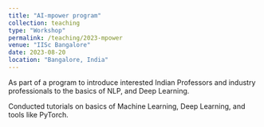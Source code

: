 ```yaml
---
title: "AI-mpower program"
collection: teaching
type: "Workshop"
permalink: /teaching/2023-mpower
venue: "IISc Bangalore"
date: 2023-08-20
location: "Bangalore, India"
---
```


As part of a program to introduce interested Indian Professors and industry professionals to the basics of NLP, and Deep Learning. 

Conducted tutorials on basics of Machine Learning, Deep Learning, and tools like PyTorch.
